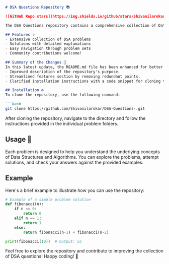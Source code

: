 ```markdown
# DSA Questions Repository 📚

![GitHub Repo stars](https://img.shields.io/github/stars/Shivanilarokar/DSA-Questions-?style=social) ![GitHub forks](https://img.shields.io/github/forks/Shivanilarokar/DSA-Questions-?style=social)

The DSA Questions repository contains a comprehensive collection of Data Structures and Algorithms problems designed to enhance your coding skills and deepen your understanding of fundamental concepts.

## Features ✨
- Extensive collection of DSA problems
- Solutions with detailed explanations
- Easy navigation through problem sets
- Community contributions welcome!

## Summary of the Changes 📝
In this latest update, the README.md file has been enhanced for better readability and clarity. Key modifications include:
- Improved description of the repository's purpose.
- Streamlined features section by removing redundant points.
- Clarified installation instructions with a code snippet for cloning the repository.

## Installation ⚙️
To clone the repository, use the following command:

```bash
git clone https://github.com/Shivanilarokar/DSA-Questions-.git
```

After cloning the repository, navigate to the directory and follow the instructions provided in the individual problem folders.

## Usage 📖
Each problem is designed to help you understand the underlying concepts of Data Structures and Algorithms. You can explore the problems, attempt solutions, and check your answers against the provided examples.

## Example
Here's a brief example to illustrate how you can use the repository:

```python
# Example of a simple problem solution
def fibonacci(n):
    if n <= 0:
        return 0
    elif n == 1:
        return 1
    else:
        return fibonacci(n-1) + fibonacci(n-2)

print(fibonacci(10))  # Output: 55
```

Feel free to explore the repository and contribute to improving the collection of DSA questions! Happy coding! 🚀
```